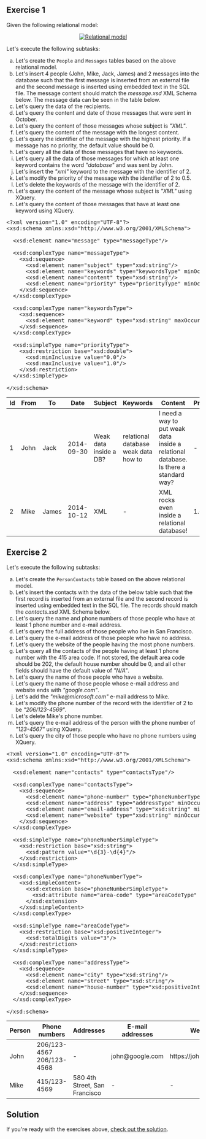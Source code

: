 ## Exercise 1

Given the following relational model:

<p align="center">
  <a href="assets/courses/xml/lab13/exercise01/messages.dot.png" target="_blank">
    <img src="assets/courses/xml/lab13/exercise01/messages.dot.png" alt="Relational model" loading="lazy">
  </a>
</p>

Let's execute the following subtasks:

<ol type="a">
  <li>Let's create the <code>People</code> and <code>Messages</code> tables based on the above relational model.</li>
  <li>Let's insert 4 people (John, Mike, Jack, James) and 2 messages into the database such that the first message is inserted from an external file and the second message is inserted using embedded text in the SQL file. The message content should match the <i>message.xsd</i> XML Schema below. The message data can be seen in the table below.</li>
  <li>Let's query the data of the recipients.</li>
  <li>Let's query the content and date of those messages that were sent in October.</li>
  <li>Let's query the content of those messages whose subject is <i>"XML"</i>.</li>
  <li>Let's query the content of the message with the longest content.</li>
  <li>Let's query the identifier of the message with the highest priority. If a message has no priority, the default value should be 0.</li>
  <li>Let's query all the data of those messages that have no keywords.</li>
  <li>Let's query all the data of those messages for which at least one keyword contains the word <i>"database"</i> and was sent by John.</li>
  <li>Let's insert the <i>"xml"</i> keyword to the message with the identifier of 2.</li>
  <li>Let's modify the priority of the message with the identifier of 2 to 0.5.</li>
  <li>Let's delete the keywords of the message with the identifier of 2.</li>
  <li>Let's query the content of the message whose subject is <i>"XML"</i> using XQuery.</li>
  <li>Let's query the content of those messages that have at least one keyword using XQuery.</li>
</ol>

<pre class="prettyprint lang-xml" data-label="message.xsd">&lt;?xml version=&quot;1.0&quot; encoding=&quot;UTF-8&quot;?&gt;
&lt;xsd:schema xmlns:xsd=&quot;http://www.w3.org/2001/XMLSchema&quot;&gt;

  &lt;xsd:element name=&quot;message&quot; type=&quot;messageType&quot;/&gt;

  &lt;xsd:complexType name=&quot;messageType&quot;&gt;
    &lt;xsd:sequence&gt;
      &lt;xsd:element name=&quot;subject&quot; type=&quot;xsd:string&quot;/&gt;
      &lt;xsd:element name=&quot;keywords&quot; type=&quot;keywordsType&quot; minOccurs=&quot;0&quot;/&gt;
      &lt;xsd:element name=&quot;content&quot; type=&quot;xsd:string&quot;/&gt;
      &lt;xsd:element name=&quot;priority&quot; type=&quot;priorityType&quot; minOccurs=&quot;0&quot; default=&quot;0.0&quot;/&gt;
    &lt;/xsd:sequence&gt;
  &lt;/xsd:complexType&gt;

  &lt;xsd:complexType name=&quot;keywordsType&quot;&gt;
    &lt;xsd:sequence&gt;
      &lt;xsd:element name=&quot;keyword&quot; type=&quot;xsd:string&quot; maxOccurs=&quot;unbounded&quot;/&gt;
    &lt;/xsd:sequence&gt;
  &lt;/xsd:complexType&gt;

  &lt;xsd:simpleType name=&quot;priorityType&quot;&gt;
    &lt;xsd:restriction base=&quot;xsd:double&quot;&gt;
      &lt;xsd:minInclusive value=&quot;0.0&quot;/&gt;
      &lt;xsd:maxInclusive value=&quot;1.0&quot;/&gt;
    &lt;/xsd:restriction&gt;
  &lt;/xsd:simpleType&gt;

&lt;/xsd:schema&gt;</pre>

<table>
  <thead>
    <tr>
      <th>Id</th>
      <th>From</th>
      <th>To</th>
      <th>Date</th>
      <th>Subject</th>
      <th>Keywords</th>
      <th>Content</th>
      <th>Priority</th>
    </tr>
  </thead>
  <tbody>
    <tr>
      <td>1</td>
      <td>John</td>
      <td>Jack</td>
      <td>2014-09-30</td>
      <td>Weak data inside a DB?</td>
      <td>
        relational database<br>
        weak data<br>
        how to
      </td>
      <td>I need a way to put weak data inside a relational database. Is there a standard way?</td>
      <td>-</td>
    </tr>
    <tr>
      <td>2</td>
      <td>Mike</td>
      <td>James</td>
      <td>2014-10-12</td>
      <td>XML</td>
      <td>-</td>
      <td>XML rocks even inside a relational database!</td>
      <td>1.0</td>
    </tr>
  </tbody>
</table>

## Exercise 2

Let's execute the following subtasks:

<ol type="a">
  <li>Let's create the <code>PersonContacts</code> table based on the above relational model.</li>
  <li>Let's insert the contacts with the data of the below table such that the first record is inserted from an external file and the second record is inserted using embedded text in the SQL file. The records should match the <i>contacts.xsd</i> XML Schema below.</li>
  <li>Let's query the name and phone numbers of those people who have at least 1 phone number and e-mail address.</li>
  <li>Let's query the full address of those people who live in San Francisco.</li>
  <li>Let's query the e-mail address of those people who have no address.</li>
  <li>Let's query the website of the people having the most phone numbers.</li>
  <li>Let's query all the contacts of the people having at least 1 phone number with the 415 area code. If not stored, the default area code should be 202, the default house number should be 0, and all other fields should have the default value of <i>"N/A"</i>.</li>
  <li>Let's query the name of those people who have a website.</li>
  <li>Let's query the name of those people whose e-mail address and website ends with <i>"google.com"</i>.</li>
  <li>Let's add the <i>"mike@microsoft.com"</i> e-mail address to Mike.</li>
  <li>Let's modify the phone number of the record with the identifier of 2 to be <i>"206/123-4569"</i>.</li>
  <li>Let's delete Mike's phone number.</li>
  <li>Let's query the e-mail address of the person with the phone number of <i>"123-4567"</i> using XQuery.</li>
  <li>Let's query the city of those people who have no phone numbers using XQuery.</li>
</ol>

<pre class="prettyprint lang-xml" data-label="contacts.xsd">&lt;?xml version=&quot;1.0&quot; encoding=&quot;UTF-8&quot;?&gt;
&lt;xsd:schema xmlns:xsd=&quot;http://www.w3.org/2001/XMLSchema&quot;&gt;

  &lt;xsd:element name=&quot;contacts&quot; type=&quot;contactsType&quot;/&gt;

  &lt;xsd:complexType name=&quot;contactsType&quot;&gt;
    &lt;xsd:sequence&gt;
      &lt;xsd:element name=&quot;phone-number&quot; type=&quot;phoneNumberType&quot; minOccurs=&quot;0&quot; maxOccurs=&quot;unbounded&quot;/&gt;
      &lt;xsd:element name=&quot;address&quot; type=&quot;addressType&quot; minOccurs=&quot;0&quot; maxOccurs=&quot;unbounded&quot;/&gt;
      &lt;xsd:element name=&quot;email-address&quot; type=&quot;xsd:string&quot; minOccurs=&quot;0&quot; maxOccurs=&quot;unbounded&quot;/&gt;
      &lt;xsd:element name=&quot;website&quot; type=&quot;xsd:string&quot; minOccurs=&quot;0&quot; maxOccurs=&quot;unbounded&quot;/&gt;
    &lt;/xsd:sequence&gt;
  &lt;/xsd:complexType&gt;

  &lt;xsd:simpleType name=&quot;phoneNumberSimpleType&quot;&gt;
    &lt;xsd:restriction base=&quot;xsd:string&quot;&gt;
      &lt;xsd:pattern value=&quot;\d{3}-\d{4}&quot;/&gt;
    &lt;/xsd:restriction&gt;
  &lt;/xsd:simpleType&gt;

  &lt;xsd:complexType name=&quot;phoneNumberType&quot;&gt;
    &lt;xsd:simpleContent&gt;
      &lt;xsd:extension base=&quot;phoneNumberSimpleType&quot;&gt;
        &lt;xsd:attribute name=&quot;area-code&quot; type=&quot;areaCodeType&quot; use=&quot;required&quot;/&gt;
      &lt;/xsd:extension&gt;
    &lt;/xsd:simpleContent&gt;
  &lt;/xsd:complexType&gt;

  &lt;xsd:simpleType name=&quot;areaCodeType&quot;&gt;
    &lt;xsd:restriction base=&quot;xsd:positiveInteger&quot;&gt;
      &lt;xsd:totalDigits value=&quot;3&quot;/&gt;
    &lt;/xsd:restriction&gt;
  &lt;/xsd:simpleType&gt;

  &lt;xsd:complexType name=&quot;addressType&quot;&gt;
    &lt;xsd:sequence&gt;
      &lt;xsd:element name=&quot;city&quot; type=&quot;xsd:string&quot;/&gt;
      &lt;xsd:element name=&quot;street&quot; type=&quot;xsd:string&quot;/&gt;
      &lt;xsd:element name=&quot;house-number&quot; type=&quot;xsd:positiveInteger&quot;/&gt;
    &lt;/xsd:sequence&gt;
  &lt;/xsd:complexType&gt;

&lt;/xsd:schema&gt;</pre>

<table>
  <thead>
    <tr>
      <th>Person</th>
      <th>Phone numbers</th>
      <th>Addresses</th>
      <th>E-mail addresses</th>
      <th>Websites</th>
    </tr>
  </thead>
  <tbody>
    <tr>
      <td>John</td>
      <td>
        206/123-4567<br>
        206/123-4568
      </td>
      <td>-</td>
      <td>john@google.com</td>
      <td>https://john.google.com</td>
    </tr>
    <tr>
      <td>Mike</td>
      <td>415/123-4569</td>
      <td>580 4th Street, San Francisco</td>
      <td>-</td>
      <td>-</td>
    </tr>
  </tbody>
</table>

## Solution

If you're ready with the exercises above, [check out the solution](assets/courses/xml/lab13/solution.zip).

